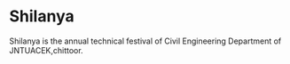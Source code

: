 # Shilanya
Shilanya is the annual technical festival of Civil Engineering Department of JNTUACEK,chittoor.
